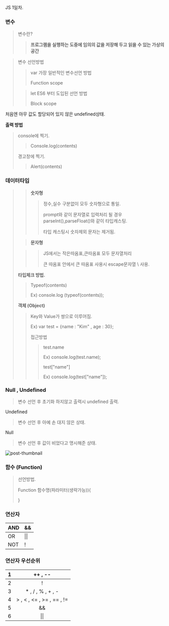 JS 1일차.

### **변수**

> 변수란?
>
> > **프로그램을 실행하는 도중에 임의의 값을 저장해 두고 읽을 수 있는 가상의 공간**



>  변수 선언방법
>
> > var 가장 일반적인 변수선언 방법
> >
> > Function scope
>
> > let ES6 부터 도입된 선언 방법
> >
> > Block scope



처음엔 아무 값도 할당되어 있지 않은 undefined상태.



**출력 방법**

> console에 찍기.
>
> > Console.log(contents)
>
> 경고창에 찍기.
>
> > Alert(contents)



### **데이터타입**

> > **숫자형** 
> >
> > > 정수,실수 구분없이 모두 숫자형으로 통일.
> > >
> > > prompt와 같이 문자열로 입력처리 될 경우 parseInt(),parseFloat()와 같이 타입캐스팅.
> > >
> > > 타입 캐스팅시 숫자제외 문자는 제거됨.
>
> 
>
> > **문자형**
>
> > > JS에서는 작은따옴표,큰따옴표 모두 문자열처리 
> > >
> > > 큰 따옴표 안에서 큰 따옴표 사용시 escape문자열   \\   사용.
> >
> > 
>
> 
>
> **타입체크 방법.**
>
> > Typeof(contents)
> >
> > Ex) console.log (typeof(contents));
>
> 
>
> **객체 (Object)**
>
> > Key와 Value가 쌍으로 이루어짐.
> >
> > Ex) var test = {name : "Kim" , age : 30};
> >
> > 접근방법
> >
> > > test.name
> > >
> > > Ex) console.log(test.name);
> > >
> > > test["name"]
> > >
> > > Ex) console.log(test["name"]);



### Null , Undefined

> 변수 선언 후 초기화 하지않고 출력시 undefined 출력.

Undefined

> 변수 선언 후 아예 손 대지 않은 상태.

Null

> 변수 선언 후 값이 비었다고 명시해준 상태.

![post-thumbnail](https://media.vlpt.us/images/soonbee/post/ecf0efc5-3b3a-4bbd-842a-95a25bed8e2e/Screen%20Shot%202020-05-16%20at%208.04.28%20PM.png)





### **함수 (Function)**

> 선언방법.
>
> Function 함수명(파라미터(생략가능)){
>
> 
>
> }



### 연산자

| AND  | &&   |
| ---- | ---- |
| OR   | \|\| |
| NOT  | !    |



### 연산자 우선순위

|  1   |          ++ , --          |
| :--: | :-----------------------: |
|  2   |             !             |
|  3   |     * , / , % , + , -     |
|  4   | > , < , <= , >= , == , != |
|  5   |            &&             |
|  6   |           \|\|            |

